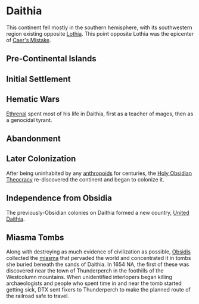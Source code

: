 # Daithia

This continent fell mostly in the southern hemisphere, with its southwestern region existing opposite [Lothia](lothia.md). This point opposite Lothia was the epicenter of [Caer's Mistake](../cataclysms/caers-mistake.md).

## Pre-Continental Islands

## Initial Settlement

## Hematic Wars

[Ethrenal](../figures/ethrenal.md) spent most of his life in Daithia, first as a teacher of mages, then as a genocidal tyrant.

## Abandonment

## Later Colonization

After being uninhabited by any [anthropoids](../anthropoids/introduction.md) for centuries, the [Holy Obsidian Theocracy](../nations/holy-obsidian-theocracy.md) re-discovered the continent and began to colonize it.

## Independence from Obsidia

The previously-Obsidian colonies on Daithia formed a new country, [United Daithia](../nations/united-daithia.md).

## Miasma Tombs

Along with destroying as much evidence of civilization as possible, [Obsidis](../figures/obsidis.md) collected the [miasma](../miasma.md) that pervaded the world and concentrated it in tombs she buried beneath the sands of Daithia. In 1654 NA, the first of these was discovered near the town of Thunderperch in the foothills of the Westcolumn mountains. When unidentified interlopers began killing archaeologists and people who spent time in and near the tomb started getting sick, DTX sent fixers to Thunderperch to make the planned route of the railroad safe to travel.